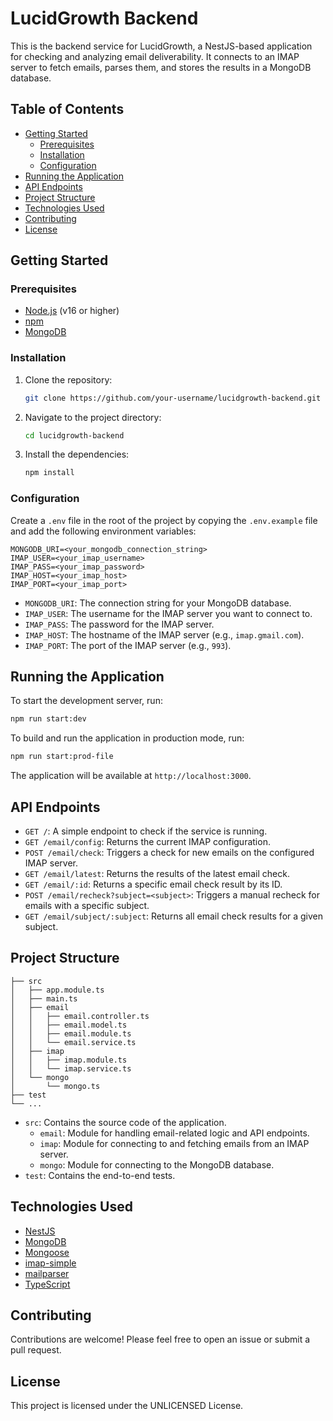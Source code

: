 # LucidGrowth Backend

This is the backend service for LucidGrowth, a NestJS-based application for checking and analyzing email deliverability. It connects to an IMAP server to fetch emails, parses them, and stores the results in a MongoDB database.

## Table of Contents

- [Getting Started](#getting-started)
  - [Prerequisites](#prerequisites)
  - [Installation](#installation)
  - [Configuration](#configuration)
- [Running the Application](#running-the-application)
- [API Endpoints](#api-endpoints)
- [Project Structure](#project-structure)
- [Technologies Used](#technologies-used)
- [Contributing](#contributing)
- [License](#license)

## Getting Started

### Prerequisites

- [Node.js](https://nodejs.org/) (v16 or higher)
- [npm](https://www.npmjs.com/)
- [MongoDB](https://www.mongodb.com/)

### Installation

1.  Clone the repository:
    ```bash
    git clone https://github.com/your-username/lucidgrowth-backend.git
    ```
2.  Navigate to the project directory:
    ```bash
    cd lucidgrowth-backend
    ```
3.  Install the dependencies:
    ```bash
    npm install
    ```

### Configuration

Create a `.env` file in the root of the project by copying the `.env.example` file and add the following environment variables:

```
MONGODB_URI=<your_mongodb_connection_string>
IMAP_USER=<your_imap_username>
IMAP_PASS=<your_imap_password>
IMAP_HOST=<your_imap_host>
IMAP_PORT=<your_imap_port>
```

- `MONGODB_URI`: The connection string for your MongoDB database.
- `IMAP_USER`: The username for the IMAP server you want to connect to.
- `IMAP_PASS`: The password for the IMAP server.
- `IMAP_HOST`: The hostname of the IMAP server (e.g., `imap.gmail.com`).
- `IMAP_PORT`: The port of the IMAP server (e.g., `993`).

## Running the Application

To start the development server, run:

```bash
npm run start:dev
```

To build and run the application in production mode, run:

```bash
npm run start:prod-file
```

The application will be available at `http://localhost:3000`.

## API Endpoints

- `GET /`: A simple endpoint to check if the service is running.
- `GET /email/config`: Returns the current IMAP configuration.
- `POST /email/check`: Triggers a check for new emails on the configured IMAP server.
- `GET /email/latest`: Returns the results of the latest email check.
- `GET /email/:id`: Returns a specific email check result by its ID.
- `POST /email/recheck?subject=<subject>`: Triggers a manual recheck for emails with a specific subject.
- `GET /email/subject/:subject`: Returns all email check results for a given subject.

## Project Structure

```
├── src
│   ├── app.module.ts
│   ├── main.ts
│   ├── email
│   │   ├── email.controller.ts
│   │   ├── email.model.ts
│   │   ├── email.module.ts
│   │   └── email.service.ts
│   ├── imap
│   │   ├── imap.module.ts
│   │   └── imap.service.ts
│   └── mongo
│       └── mongo.ts
├── test
└── ...
```

- `src`: Contains the source code of the application.
  - `email`: Module for handling email-related logic and API endpoints.
  - `imap`: Module for connecting to and fetching emails from an IMAP server.
  - `mongo`: Module for connecting to the MongoDB database.
- `test`: Contains the end-to-end tests.

## Technologies Used

- [NestJS](https://nestjs.com/)
- [MongoDB](https://www.mongodb.com/)
- [Mongoose](https://mongoosejs.com/)
- [imap-simple](https.com/npm/imap-simple)
- [mailparser](https://www.npmjs.com/package/mailparser)
- [TypeScript](https://www.typescriptlang.org/)

## Contributing

Contributions are welcome! Please feel free to open an issue or submit a pull request.

## License

This project is licensed under the UNLICENSED License.
